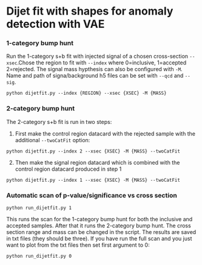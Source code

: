 # Dijet fit with shapes for anomaly detection with VAE

### 1-category bump hunt

Run the 1-category s+b fit with injected signal of a chosen cross-section `--xsec`.Chose the region to fit with `--index` where 0=inclusive,
1=accepted 2=rejected. The signal mass hypthesis can also be configured with `-M`. Name and path of signa/background h5 files can be set with `--qcd` and `--sig`. 

```
python dijetfit.py --index {REGION} --xsec {XSEC} -M {MASS}
```

### 2-category bump hunt

The 2-category s+b fit is run in two steps:


1. First make the control region datacard with the rejected sample with the additional `--twoCatFit` option:

```
python dijetfit.py --index 2 --xsec {XSEC} -M {MASS} --twoCatFit
```

2. Then make the signal region datacard which is combined with the control region datacard produced in step 1

```
python dijetfit.py --index 1 --xsec {XSEC} -M {MASS} --twoCatFit
```

### Automatic scan of p-value/significance vs cross section

```
python run_dijetfit.py 1
```

This runs the scan for the 1-category bump hunt for both the inclusive and accepted samples. After that it runs the 2-category bump hunt. The cross
section range and mass can be changed in the script. The results are saved in txt files (they should be three). If you have run the full scan and you just
want to plot from the txt files then set first argument to 0:

```
python run_dijetfit.py 0
```


